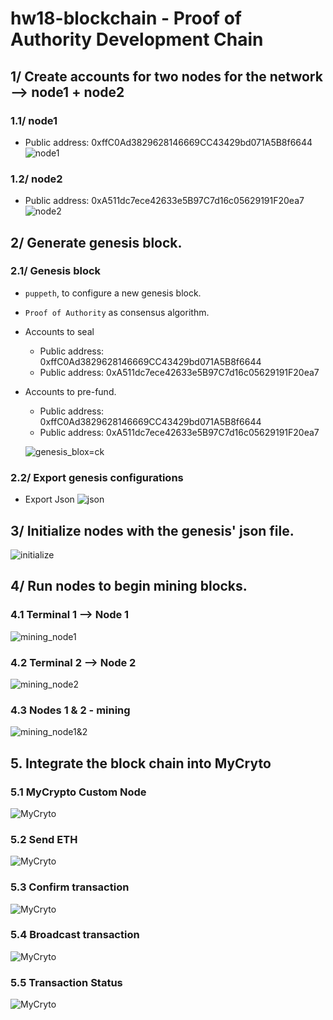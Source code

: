 # hw18-blockchain - Proof of Authority Development Chain


## 1/ Create accounts for two nodes for the network —> node1 + node2

### 1.1/ node1
* Public address:   0xffC0Ad3829628146669CC43429bd071A5B8f6644
![node1](./Screenshots/01_node1_newaccount.png)

### 1.2/ node2
* Public address:   0xA511dc7ece42633e5B97C7d16c05629191F20ea7
![node2](./Screenshots/02_node2_newaccount.png)


## 2/ Generate genesis block.

### 2.1/  Genesis block
* `puppeth`, to configure a new genesis block.
* `Proof of Authority` as consensus algorithm.
* Accounts to seal
    * Public address:   0xffC0Ad3829628146669CC43429bd071A5B8f6644
    * Public address:   0xA511dc7ece42633e5B97C7d16c05629191F20ea7
* Accounts to pre-fund.
    * Public address:   0xffC0Ad3829628146669CC43429bd071A5B8f6644
    * Public address:   0xA511dc7ece42633e5B97C7d16c05629191F20ea7
    
    ![genesis_blox=ck](./Screenshots/03_genesis_block1.png)

### 2.2/  Export genesis configurations
* Export Json
![json](./Screenshots/04_export_json.png)


## 3/  Initialize nodes with the genesis' json file.

![initialize](./Screenshots/05_initialize_nodes_with_genesis_json.png)


## 4/ Run nodes to begin mining blocks.
    
### 4.1 Terminal 1 —> Node 1
![mining_node1](./Screenshots/06_mining_node1.png)

### 4.2 Terminal 2 —> Node 2
![mining_node2](./Screenshots/07_mining_node2.png)

### 4.3 Nodes 1 & 2 - mining
![mining_node1&2](./Screenshots/08_nodes1&2_mining.png)

## 5. Integrate the block chain into MyCryto

### 5.1 MyCrypto Custom Node 
![MyCryto](./Screenshots/09_MyCrypto_custom_node.png)

### 5.2 Send ETH 
![MyCryto](./Screenshots/10_send_eth.png)

### 5.3 Confirm transaction 
![MyCryto](./Screenshots/11_confirm_transaction.png)

### 5.4 Broadcast transaction
![MyCryto](./Screenshots/12_transaction_broadcasted.png)

### 5.5 Transaction Status
![MyCryto](./Screenshots/13_transaction_status.png)





